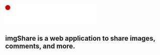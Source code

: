 <img src="/src/public/img/imgshare-logo.png">

## imgShare is a web application to share images, comments, and more.
